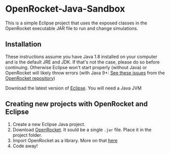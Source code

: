 # OpenRocket-Java-Sandbox
This is a simple Eclipse project that uses the exposed classes in the OpenRocket executable JAR file to run and change simulations. 

## Installation
These instructions assume you have Java 1.8 installed on your computer and is the default JRE and JDK. If that's not the case, please do so before continuing. Otherwise Eclipse won't start properly (without Java) or OpenRocket will likely throw errors (with Java 9+: [See ](https://github.com/openrocket/openrocket/issues/542)[these ](https://github.com/openrocket/openrocket/issues/433)[issues](https://github.com/openrocket/openrocket/issues/347) from the [OpenRocket repository](https://github.com/openrocket/openrocket/))

Download the latest version of [Eclipse](https://www.eclipse.org/downloads/). You will need a Java JVM

## Creating new projects with OpenRocket and Eclipse
1. Create a new Eclipse Java project.
2. Download [OpenRocket](http://openrocket.info/). It sould be a single `.jar` file. Place it in the project folder.
3. Import OpenRocket as a library. More on that [here](https://github.com/m516/SnakeApp/wiki/Your-First-Snake)
4. Code away!
